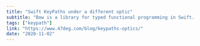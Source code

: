 ```yaml
---
title: "Swift KeyPaths under a different optic"
subtitle: "Bow is a library for typed functional programming in Swift. The optics module in Bow provides several utilities to work with immutable data structures. In this post, Tomás Ruiz López compares Swift KeyPaths to features available in the Bow optics module."
tags: ["keypath"]
link: "https://www.47deg.com/blog/keypaths-optics/"
date: "2020-11-02"
---
```

